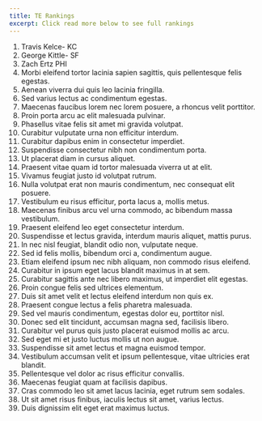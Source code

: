 ```yaml
---
title: TE Rankings
excerpt: Click read more below to see full rankings
---
```


<main>
  <ol class="gradient-list">
    <li>Travis Kelce- KC</li>
    <li>George Kittle- SF</li>
    <li>Zach Ertz PHI</li>
    <li>Morbi eleifend tortor lacinia sapien sagittis, quis pellentesque felis egestas.</li>
    <li>Aenean viverra dui quis leo lacinia fringilla.</li>
    <li>Sed varius lectus ac condimentum egestas.</li>
    <li>Maecenas faucibus lorem nec lorem posuere, a rhoncus velit porttitor.</li>
    <li>Proin porta arcu ac elit malesuada pulvinar.</li>
    <li>Phasellus vitae felis sit amet mi gravida volutpat.</li>
    <li>Curabitur vulputate urna non efficitur interdum.</li>
    <li>Curabitur dapibus enim in consectetur imperdiet.</li>
    <li>Suspendisse consectetur nibh non condimentum porta.</li>
    <li>Ut placerat diam in cursus aliquet.</li>
    <li>Praesent vitae quam id tortor malesuada viverra ut at elit.</li>
    <li>Vivamus feugiat justo id volutpat rutrum.</li>
    <li>Nulla volutpat erat non mauris condimentum, nec consequat elit posuere.</li>
    <li>Vestibulum eu risus efficitur, porta lacus a, mollis metus.</li>
    <li>Maecenas finibus arcu vel urna commodo, ac bibendum massa vestibulum.</li>
    <li>Praesent eleifend leo eget consectetur interdum.</li>
    <li>Suspendisse et lectus gravida, interdum mauris aliquet, mattis purus.</li>
    <li>In nec nisl feugiat, blandit odio non, vulputate neque.</li>
    <li>Sed id felis mollis, bibendum orci a, condimentum augue.</li>
    <li>Etiam eleifend ipsum nec nibh aliquam, non commodo risus eleifend.</li>
    <li>Curabitur in ipsum eget lacus blandit maximus in at sem.</li>
    <li>Curabitur sagittis ante nec libero maximus, ut imperdiet elit egestas.</li>
    <li>Proin congue felis sed ultrices elementum.</li>
    <li>Duis sit amet velit et lectus eleifend interdum non quis ex.</li>
    <li>Praesent congue lectus a felis pharetra malesuada.</li>
    <li>Sed vel mauris condimentum, egestas dolor eu, porttitor nisl.</li>
    <li>Donec sed elit tincidunt, accumsan magna sed, facilisis libero.</li>
    <li>Curabitur vel purus quis justo placerat euismod mollis ac arcu.</li>
    <li>Sed eget mi et justo luctus mollis ut non augue.</li>
    <li>Suspendisse sit amet lectus et magna euismod tempor.</li>
    <li>Vestibulum accumsan velit et ipsum pellentesque, vitae ultricies erat blandit.</li>
    <li>Pellentesque vel dolor ac risus efficitur convallis.</li>
    <li>Maecenas feugiat quam at facilisis dapibus.</li>
    <li>Cras commodo leo sit amet lacus lacinia, eget rutrum sem sodales.</li>
    <li>Ut sit amet risus finibus, iaculis lectus sit amet, varius lectus.</li>
    <li>Duis dignissim elit eget erat maximus luctus.</li>
  </ol>
</main>
